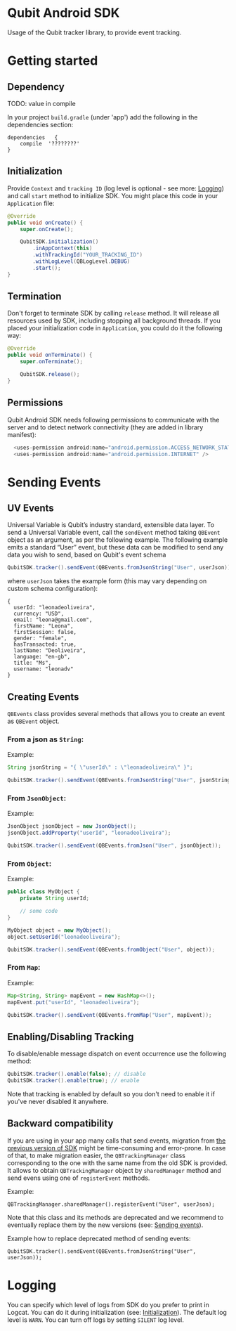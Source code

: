 # Qubit Android SDK

Usage of the Qubit tracker library, to provide event tracking.

# Getting started

## Dependency
TODO: value in compile

In your project `build.gradle` (under 'app') add the following in the dependencies section:

```
dependencies   {
    compile  '????????'
}
```

## Initialization

Provide `Context` and `tracking ID` (log level is optional - see more: [Logging](#logging)) and call `start` method to initialize SDK. You might place this code in your `Application` file:

```java
@Override
public void onCreate() {
    super.onCreate();

    QubitSDK.initialization()
        .inAppContext(this)
        .withTrackingId("YOUR_TRACKING_ID")
        .withLogLevel(QBLogLevel.DEBUG)
        .start();
}
```

## Termination

Don't forget to terminate SDK by calling `release` method. It will release all resources used by SDK, including stopping all background threads.
If you placed your initialization code in `Application`, you could do it the following way:

```java
@Override
public void onTerminate() {
    super.onTerminate();

    QubitSDK.release();
}
```

## Permissions
Qubit Android SDK needs following permissions to communicate with the server and to detect network connectivity (they are added in library manifest):

```java
  <uses-permission android:name="android.permission.ACCESS_NETWORK_STATE"/>
  <uses-permission android:name="android.permission.INTERNET" />
```

# Sending Events

## UV Events
Universal Variable is Qubit’s industry standard, extensible data layer. To send a Universal Variable event, call the `sendEvent` method taking `QBEvent` object as an argument, as per the following example. The following example emits a standard “User” event, but these data can be modified to send any data you wish to send, based on Qubit's event schema

```java
QubitSDK.tracker().sendEvent(QBEvents.fromJsonString("User", userJson));
```

where `userJson` takes the example form (this may vary depending on custom schema configuration):

```
{
  userId: "leonadeoliveira",
  currency: "USD",
  email: "leona@gmail.com",
  firstName: "Leona",
  firstSession: false,
  gender: "female",
  hasTransacted: true,
  lastName: "Deoliveira",
  language: "en-gb",
  title: "Ms",
  username: "leonadv"
}
```

## Creating Events

`QBEvents` class provides several methods that allows you to create an event as `QBEvent` object.

### From a json as `String`:

Example:

```java
String jsonString = "{ \"userId\" : \"leonadeoliveira\" }";

QubitSDK.tracker().sendEvent(QBEvents.fromJsonString("User", jsonString));
```

### From `JsonObject`:

Example:

```java
JsonObject jsonObject = new JsonObject();
jsonObject.addProperty("userId", "leonadeoliveira");

QubitSDK.tracker().sendEvent(QBEvents.fromJson("User", jsonObject));
```

### From `Object`:

Example:

```java
public class MyObject {
    private String userId;

    // some code
}
```

```java
MyObject object = new MyObject();
object.setUserId("leonadeoliveira");

QubitSDK.tracker().sendEvent(QBEvents.fromObject("User", object));
```

### From `Map`:

Example:

```java
Map<String, String> mapEvent = new HashMap<>();
mapEvent.put("userId", "leonadeoliveira");

QubitSDK.tracker().sendEvent(QBEvents.fromMap("User", mapEvent));
```

## Enabling/Disabling Tracking
To disable/enable message dispatch on event occurrence use the following method:

```java
QubitSDK.tracker().enable(false); // disable
QubitSDK.tracker().enable(true); // enable
```

Note that tracking is enabled by default so you don't need to enable it if you've never disabled it anywhere.

## Backward compatibility

If you are using in your app many calls that send events, migration from [the previous version of SDK](https://github.com/qubitdigital/android-tracker) might be time-consuming and error-prone.
In case of that, to make migration easier, the `QBTrackingManager` class corresponding to the one with the same name from the old SDK is provided.
It allows to obtain `QBTrackingManager` object by `sharedManager` method and send evens using one of `registerEvent` methods.

Example:

```
QBTrackingManager.sharedManager().registerEvent("User", userJson);
```

Note that this class and its methods are deprecated and we recommend to eventually replace them by the new versions (see: [Sending events](#sending-events)).

Example how to replace deprecated method of sending events:

```
QubitSDK.tracker().sendEvent(QBEvents.fromJsonString("User", userJson));
```

# Logging

You can specify which level of logs from SDK do you prefer to print in Logcat. You can do it during initialization (see: [Initialization](#initialization)). The default log level is `WARN`. You can turn off logs by setting `SILENT` log level.
